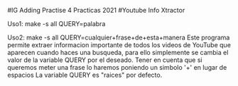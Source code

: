 #IG Adding Practise 4
Practicas 2021
#Youtube Info Xtractor

Uso1: make -s all QUERY=palabra

Uso2: make -s all QUERY=cualquier+frase+de+esta+manera
Este programa permite extraer informacion importante de todos los videos de YouTube que aparecen cuando haces una busqueda, para ello simplemente se cambia el valor de la variable QUERY por el deseado.
Tener en cuenta que si queremos meter una frase lo haremos poniendo un simbolo '+' en lugar de espacios
La variable QUERY es "raices" por defecto.
